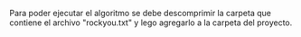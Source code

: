 Para poder ejecutar el algoritmo se debe descomprimir la carpeta que contiene el archivo "rockyou.txt" y lego agregarlo a la carpeta del proyecto.
